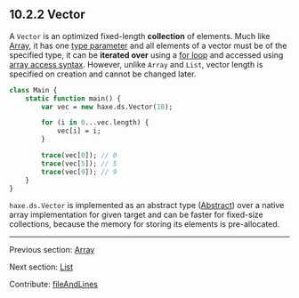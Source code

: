 ## 10.2.2 Vector

A `Vector` is an optimized fixed-length **collection** of elements. Much like [Array](std-Array.md), it has one [type parameter](type-system-type-parameters.md) and all elements of a vector must be of the specified type, it can be **iterated over** using a [for loop](expression-for.md) and accessed using [array access syntax](types-abstract-array-access.md). However, unlike `Array` and `List`, vector length is specified on creation and cannot be changed later.

```haxe
class Main {
    static function main() {
        var vec = new haxe.ds.Vector(10);

        for (i in 0...vec.length) {
            vec[i] = i;
        }

        trace(vec[0]); // 0
        trace(vec[5]); // 5
        trace(vec[9]); // 9
    }
}

```

`haxe.ds.Vector` is implemented as an abstract type ([Abstract](types-abstract.md)) over a native array implementation for given target and can be faster for fixed-size collections, because the memory for storing its elements is pre-allocated.

---

Previous section: [Array](std-Array.md)

Next section: [List](std-List.md)

Contribute: [fileAndLines](https://github.com/HaxeFoundation/HaxeManual/blob/master/10-std.tex#L68-68)
